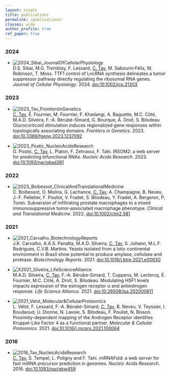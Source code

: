 ```yaml
---
layout: single
title: publications
permalink: /publications/
classes: wide
author_profile: true
ref_paper: true
---
```


### 2024

<div class="reference">
  <ul>
    <li>
        <img src="/assets/images_papers/2024_Sibai_JournalOfCellularPhysiology.png" alt="2024_Sibai_JournalOfCellularPhysiology">
      <div>
        <span>D.S. Sibai, M.G. Tremblay, F. Lessard, <u>C. Tav</u>, M. Sabourin‐Félix, M. Robinson, T. Moss.</span>
        <span class="title_paper">TTF1 control of LncRNA synthesis delineates a tumor suppressor pathway directly regulating the ribosomal RNA genes.</span>
        <span><i>Journal of Cellular Physiology</i>. 2024. <a class="doi" href="https://doi.org/10.1002/jcp.31303" target="_blank">doi:10.1002/jcp.31303</a></span>
      </div>
    </li>
  </ul>
</div>

### 2023

<div class="reference">
<ul>
	<li><img src="/assets/images_papers/2023_Tav_FrontiersInGenetics.png" alt="2023_Tav_FrontiersInGenetics">
		<div>
			<span><u>C. Tav</u>, É. Fournier, M. Fournier, F. Khadangi, A. Baguette, M.C. Côté, M.A.D. Silveira, F.-A. Bérubé-Simard, G. Bourque, A. Droit, S. Bilodeau</span> <span class="title_paper">Glucocorticoid stimulation induces regionalized gene responses within topologically associating domains.</span> <span><i>Frontiers in Genetics</i>. 2023. <a class="doi" href="https://doi.org/10.3389/fgene.2023.1237092" target="_blank">doi:10.3389/fgene.2023.1237092</a></span></div></li>
</ul>
</div>

<div class="reference">
<ul>
	<li><img src="/assets/images_papers/2023_Postic_NucleicAcidsResearch.png" alt="2023_Postic_NucleicAcidsResearch">
		<div><span>G. Postic, <u>C. Tav</u>, L. Platon, F. Zehraoui, F. Tahi.</span> <span class="title_paper">IRSOM2: a web server for predicting bifunctional RNAs.</span> <span><i>Nucleic Acids Research</i>. 2023. <a class="doi" href="https://doi.org/10.1093/nar/gkad381" target="_blank">doi:10.1093/nar/gkad381</a></span></div></li>
</ul>
</div>

### 2022

<div class="reference">
<ul>
	<li><img src="/assets/images_papers/2023_Boibessot_ClinicalAndTranslationalMedicine.png" alt="2023_Boibessot_ClinicalAndTranslationalMedicine">
		<div><span>C. Boibessot, O. Molina, G. Lachance, <u>C. Tav</u>, A. Champagne, B. Neveu, J.-F. Pelletier, F. Pouliot, V. Fradet, S. Bilodeau, Y. Fradet, A. Bergeron, P. Toren.</span> <span class="title_paper">Subversion of infiltrating prostate macrophages to a mixed immunosuppressive tumor‐associated macrophage phenotype.</span> <span><i>Clinical and Translational Medicine</i>. 2022. <a class="doi" href="https://doi.org/10.1002/ctm2.581" target="_blank">doi:10.1002/ctm2.581</a></span></div></li>
</ul>
</div>

### 2021
<div class="reference">
<ul>
	<li><img src="/assets/images_papers/2021_Carvalho_BiotechnologyReports.jpg" alt="2021_Carvalho_BiotechnologyReports">
		<div><span>J.K. Carvalho, A.A.S. Panatta, M.A.D. Silveira, <u>C. Tav</u>, S. Johann, M.L.F. Rodrigues, C.V.B. Martins.</span> <span class="title_paper">Yeasts isolated from a lotic continental environment in Brazil show potential to produce amylase, cellulase and protease.</span> <span><i>Biotechnology Reports</i>. 2021. <a class="doi" href="https://doi.org/10.1016/j.btre.2021.e00630" target="_blank">doi:10.1016/j.btre.2021.e00630</a></span></div></li>
</ul>
</div>

<div class="reference">
<ul>
	<li><img src="/assets/images_papers/2021_Silveira_LifeScienceAlliance.png" alt="X2021_Silveira_LifeScienceAlliance">
		<div><span>M.A.D. Silveira, <u>C. Tav</u>, F.-A. Bérube-Simard, T. Cuppens, M. Leclercq, É. Fournier, M.C. Côté, A. Droit, S. Bilodeau.</span> <span class="title_paper">Modulating HSF1 levels impacts expression of the estrogen receptor α and antiestrogen response.</span> <span><i>Life Science Alliance</i>. 2021. <a class="doi" href="https://doi.org/10.26508/lsa.202000811" target="_blank">doi:10.26508/lsa.202000811</a></span></div></li>
</ul>
</div>

<div class="reference">
<ul>
	<li><img src="/assets/images_papers/2021_Velot_Molecular&CellularProteomics.png" alt="2021_Velot_Molecular&CellularProteomics">
		<div><span>L. Vélot, F. Lessard, F.-A. Bérubé-Simard, <u>C. Tav</u>, B. Neveu, V. Teyssier, I. Boudaoud, U. Dionne, N. Lavoie, S. Bilodeau, F. Pouliot, N. Bisson.</span> <span class="title_paper">Proximity-dependent mapping of the Androgen Receptor identifies Kruppel-Like Factor 4 as a functional partner.</span> <span><i>Molecular & Cellular Proteomics</i>. 2021. <a class="doi" href="https://doi.org/10.1016/j.mcpro.2021.100064" target="_blank">doi:10.1016/j.mcpro.2021.100064</a></span></div></li>
</ul>
</div>

### 2016

<div class="reference">
<ul>
	<li><img src="/assets/images_papers/2016_Tav_NucleicAcidsResearch.png" alt="2016_Tav_NucleicAcidsResearch">
		<div><span><u>C. Tav</u>, S. Tempel, L. Poligny and F. Tahi.</span> <span class="title_paper">miRNAFold: a web server for fast miRNA precursor prediction in genomes.</span> <span><i>Nucleic Acids Research</i>. 2016. <a class="doi" href="https://dx.doi.org/10.1093/nar/gkw459" target="_blank">doi:10.1093/nar/gkw459</a></span></div></li>
</ul>
</div>